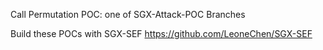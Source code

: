 Call Permutation POC: one of SGX-Attack-POC Branches

Build these POCs with SGX-SEF
https://github.com/LeoneChen/SGX-SEF
